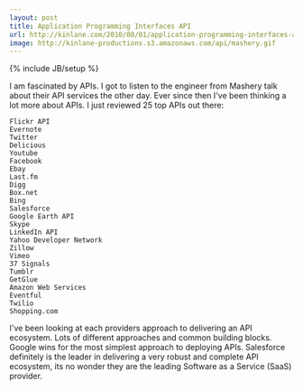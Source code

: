 ```yaml
---
layout: post
title: Application Programming Interfaces API
url: http://kinlane.com/2010/08/01/application-programming-interfaces-api/
image: http://kinlane-productions.s3.amazonaws.com/api/mashery.gif
---
```

{% include JB/setup %}
I am fascinated by APIs.  I got to listen to the engineer from Mashery talk about their API services the other day.  Ever since then I've been thinking a lot more about APIs.  I just reviewed 25 top APIs out there:

	Flickr API
	Evernote
	Twitter
	Delicious
	Youtube
	Facebook
	Ebay
	Last.fm
	Digg
	Box.net
	Bing
	Salesforce
	Google Earth API
	Skype
	LinkedIn API
	Yahoo Developer Network
	Zillow
	Vimeo
	37 Signals
	Tumblr
	GetGlue
	Amazon Web Services
	Eventful
	Twilio
	Shopping.com

I've been looking at each providers approach to delivering an API ecosystem.  Lots of different approaches and common building blocks.
Google wins for the most simplest approach to deploying APIs. Salesforce definitely is the leader in delivering a very robust and complete API ecosystem, its no wonder they are the leading Software as a Service (SaaS) provider.